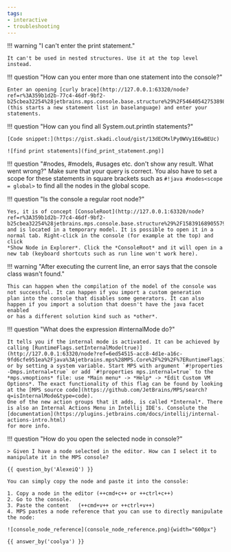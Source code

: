 ```yaml
---
tags:
- interactive
- troubleshooting
---
```


!!! warning "I can't enter the print statement."

    It can't be used in nested structures. Use it at the top level instead.

!!! question "How can you enter more than one statement into the console?"

    Enter an opening [curly brace](http://127.0.0.1:63320/node?ref=r%3A359b1d2b-77c4-46df-9bf2-b25cbea32254%28jetbrains.mps.console.base.structure%29%2F5464054275389846505) (this starts a new statement list in baselanguage) and enter your statements.

!!! question "How can you find all System.out.println statements?"

    [Code snippet:](https://gist.skadi.cloud/gist/13dECMxlPy0WVy1E6wBEUc)

    ![find print statements](find_print_statement.png)]

!!! question "#nodes, #models, #usages etc. don't show any result. What went wrong?"
    Make sure that your query is correct. You also have to set a scope for these statements in square brackets such as
    `#!java #nodes<scope = global>` to find all the nodes in the global scope.

!!! question "Is the console a regular root node?"

    Yes, it is of concept [ConsoleRoot](http://127.0.0.1:63320/node?ref=r%3A359b1d2b-77c4-46df-9bf2-b25cbea32254%28jetbrains.mps.console.base.structure%29%2F1583916890557930028)
    and is located in a temporary model. It is possible to open it in a normal tab. Right-click in the console (for example at the top) and click 
    *Show Node in Explorer*. Click the *ConsoleRoot* and it will open in a new tab (keyboard shortcuts such as run line won't work here).

!!! warning "After executing the current line, an error says that the console class wasn't found."

    This can happen when the compilation of the model of the console was not successful. It can happen if you import a custom generation
    plan into the console that disables some generators. It can also happen if you import a solution that doesn't have the java facet enabled
    or has a different solution kind such as *other*.

!!! question "What does the expression #internalMode do?"

    It tells you if the internal mode is activated. It can be achieved by calling [RuntimeFlags.setInternalMode(true)](http://127.0.0.1:63320/node?ref=6ed54515-acc8-4d1e-a16c-9fd6cfe951ea%2Fjava%3Ajetbrains.mps%28MPS.Core%2F%29%2F%7ERuntimeFlags)
    or by setting a system variable. Start MPS with argument `#!properties -Dmps.internal=true` or add `#!properties mps.internal=true` to the *mps.vmoptions* file: use *Main menu* -> *Help* -> *Edit Custom VM Options*. The exact functionality of this flag can be found by looking at the [MPS source code](https://github.com/JetBrains/MPS/search?q=isInternalMode&type=code).
    One of the new action groups that it adds, is called *Internal*. There is also an Internal Actions Menu in Intellij IDE's. Consolute the [documentation](https://plugins.jetbrains.com/docs/intellij/internal-actions-intro.html)
    for more info.

!!! question "How do you open the selected node in console?"

    > Given I have a node selected in the editor. How can I select it to manipulate it in the MPS console?

    {{ question_by('AlexeiQ') }}

    You can simply copy the node and paste it into the console:

    1. Copy a node in the editor (++cmd+c++ or ++ctrl+c++)
    2. Go to the console.
    3. Paste the content   (++cmd+v++ or ++ctrl+v++)
    4. MPS pastes a node reference that you can use to directly manipulate the node:

    ![console_node_reference](console_node_reference.png){width="600px"}

    {{ answer_by('coolya') }}